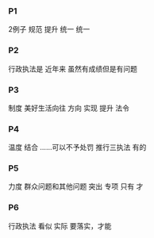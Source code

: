 


### P1

2例子
规范 提升 统一 统一

### P2

行政执法是
近年来 虽然有成绩但是有问题

### P3

制度
美好生活向往 方向
实现 提升
法令


### P4

温度
结合 ……可以不予处罚
推行三执法
有的

### P5

力度
群众问题和其他问题
突出 专项
只有 才

### P6

行政执法 看似 实际
要落实，才能